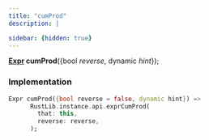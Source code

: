 ```yaml
---
title: "cumProd"
description: |

sidebar: {hidden: true}
---
```

<span class="dart-code"><strong>[Expr] cumProd</strong>({<span class="nobr">bool <i>reverse</i></span>, <span class="nobr">dynamic <i>hint</i></span>});</span>


### Implementation
```dart
Expr cumProd({bool reverse = false, dynamic hint}) =>
      RustLib.instance.api.exprCumProd(
        that: this,
        reverse: reverse,
      );
```

[Expr]: /reference/classes/expr
[dynamic]: #